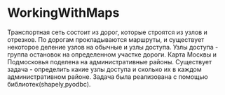 # WorkingWithMaps
Транспортная сеть состоит из дорог, которые строятся из узлов и отрезков.
По дорогам прокладываются маршруты, и существует некоторое деление узлов на обычные и узлы доступа.
Узлы доступа - группа остановок на определенном участке дороги. Карта Москвы и Подмосковья 
поделена на административные районы. Существует задача - определить какие узлы доступа и сколько их
в каждом административном районе. Задача была реализована с помощью библиотек(shapely,pyodbc).
